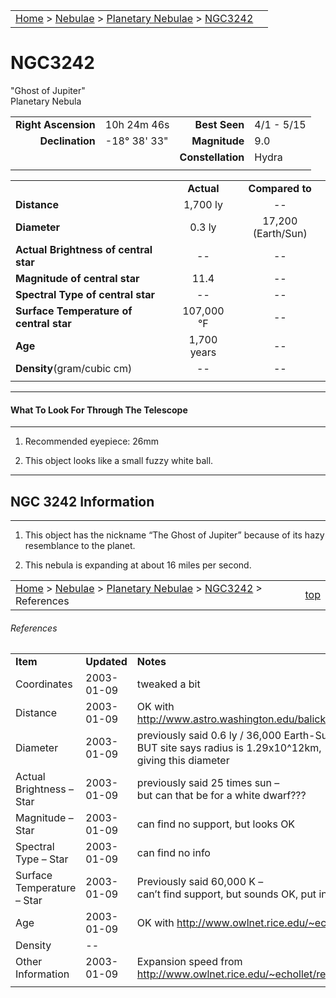 <script src="/js/whatsup.js"></script>
<script type="text/javascript">
	var objectName ="NGC 3242"
	var objectDesc ="Ghost of Jupiter<br/>Planetary Nebula"
	var objectImage="other"
</script>

|    |    |
|:---|---:|
|[Home](/notes/#object-notes) > [Nebulae](/notes/#nebulae) > [Planetary Nebulae](../!planetary-nebulae-info) > [NGC3242](#ngc3242)| <div id=whatsup></div> |

# NGC3242
"Ghost of Jupiter"<br/>
Planetary Nebula

|   |   |   |   |
|--:|:--|--:|:--|
|**Right Ascension**|10h 24m 46s|**Best Seen**|4/1 - 5/15|
|**Declination**    |-18&deg; 38' 33"|**Magnitude**|9.0|  
|  |  |**Constellation**|Hydra|
|  |  |  |  |

|  |  |  |
|--|:--:|:--:|
|  |**Actual**|**Compared to**|
|**Distance**|1,700 ly|--|
|**Diameter**|0.3 ly|17,200 (Earth/Sun)|
|**Actual Brightness of central star**|--|--|
|**Magnitude of central star**|11.4|--|
|**Spectral Type of central star**|--|--|
|**Surface Temperature of central star**|107,000 &deg;F|--|
|**Age**|1,700 years|--|
|**Density**(gram/cubic cm)|--|--|
|  |  |  |

---
#### What To Look For Through The Telescope
---

1.	Recommended eyepiece: 26mm

2.	This object looks like a small fuzzy white ball.

---
## NGC 3242 Information
---

1.	This object has the nickname “The Ghost of Jupiter” because of its hazy resemblance to the planet.

2.	This nebula is expanding at about 16 miles per second.

|    |    |
|:---|---:|
|[Home](/notes/#object-notes) > [Nebulae](/notes/#nebulae) > [Planetary Nebulae](../!planetary-nebulae-info) > [NGC3242](#ngc3242) > References| [top](#ngc3242) |

###### References
|             |             |           |
|-------------|-------------|-----------|
| **Item**    | **Updated** | **Notes** |
|Coordinates|2003-01-09|tweaked a bit|
|Distance	|2003-01-09|OK with<br/> <http://www.astro.washington.edu/balick/WFPC2/n3242.caption.html>|
|Diameter	|2003-01-09|previously said 0.6 ly / 36,000 Earth-Sun distance<br/>BUT site says radius is 1.29x10^12km,<br/>giving this diameter|
|Actual Brightness – Star|2003-01-09|previously said 25 times sun –<br/>but can that be for a white dwarf???|
|Magnitude – Star|2003-01-09|can find no support, but looks OK|
|Spectral Type – Star|2003-01-09|can find no info|
|Surface Temperature – Star	|2003-01-09|Previously said 60,000 K –<br/> can’t find support, but sounds OK, put in &deg;F|
|Age	|2003-01-09|OK with <http://www.owlnet.rice.edu/~echollet/results.htm>|
|Density	|--	|  |
|Other Information	|2003-01-09|Expansion speed from <http://www.owlnet.rice.edu/~echollet/results.htm>|
|  |  |  |
